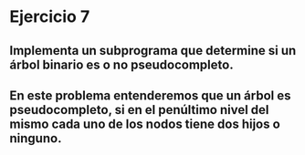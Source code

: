 # Ejercicio 7
##  Implementa un subprograma que determine si un árbol binario es o no pseudocompleto. 
## En este problema entenderemos que un árbol es pseudocompleto, si en el penúltimo nivel  del mismo cada uno de los nodos tiene dos hijos o ninguno.